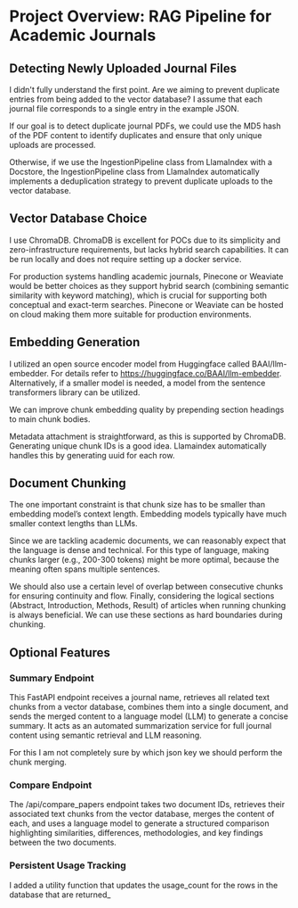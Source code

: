 # Project Overview: RAG Pipeline for Academic Journals

## Detecting Newly Uploaded Journal Files

I didn't fully understand the first point. Are we aiming to prevent duplicate entries from being added to the vector database? I assume that each journal file corresponds to a single entry in the example JSON.

If our goal is to detect duplicate journal PDFs, we could use the MD5 hash of the PDF content to identify duplicates and ensure that only unique uploads are processed.

Otherwise, if we use the IngestionPipeline class from LlamaIndex with a Docstore, the IngestionPipeline class from LlamaIndex automatically implements a deduplication strategy to prevent duplicate uploads to the vector database.

## Vector Database Choice

I use ChromaDB. ChromaDB is excellent for POCs due to its simplicity and zero-infrastructure requirements, but lacks hybrid search capabilities. It can be run locally and does not require setting up a docker service.

For production systems handling academic journals, Pinecone or Weaviate would be better choices as they support hybrid search (combining semantic similarity with keyword matching), which is crucial for supporting both conceptual and exact-term searches. Pinecone or Weaviate can be hosted on cloud making them more suitable for production environments.

## Embedding Generation

I utilized an open source encoder model from Huggingface called BAAI/llm-embedder. For details refer to https://huggingface.co/BAAI/llm-embedder. Alternatively, if a smaller model is needed, a model from the sentence transformers library can be utilized.

We can improve chunk embedding quality by prepending section headings to main chunk bodies.

Metadata attachment is straightforward, as this is supported by ChromaDB. Generating unique chunk IDs is a good idea. Llamaindex automatically handles this by generating uuid for each row.

## Document Chunking

The one important constraint is that chunk size has to be smaller than embedding model’s context length. Embedding models typically have much smaller context lengths than LLMs.

Since we are tackling academic documents, we can reasonably expect that the language is dense and technical. For this type of language, making chunks larger (e.g., 200-300 tokens) might be more optimal, because the meaning often spans multiple sentences.

We should also use a certain level of overlap between consecutive chunks for ensuring continuity and flow. Finally, considering the logical sections (Abstract, Introduction, Methods, Result) of articles when running chunking is always beneficial. We can use these sections as hard boundaries during chunking.

## Optional Features

### Summary Endpoint

This FastAPI endpoint receives a journal name, retrieves all related text chunks from a vector database, combines them into a single document, and sends the merged content to a language model (LLM) to generate a concise summary. It acts as an automated summarization service for full journal content using semantic retrieval and LLM reasoning.

For this I am not completely sure by which json key we should perform the chunk merging.

### Compare Endpoint

The /api/compare_papers endpoint takes two document IDs, retrieves their associated text chunks from the vector database, merges the content of each, and uses a language model to generate a structured comparison highlighting similarities, differences, methodologies, and key findings between the two documents.

### Persistent Usage Tracking

I added a utility function that updates the usage_count for the rows in the database that are returned_
